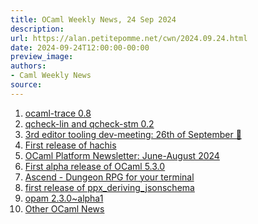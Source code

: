 ```yaml
---
title: OCaml Weekly News, 24 Sep 2024
description:
url: https://alan.petitepomme.net/cwn/2024.09.24.html
date: 2024-09-24T12:00:00-00:00
preview_image:
authors:
- Caml Weekly News
source:
---
```


<ol><li><a href="https://alan.petitepomme.net/cwn/2024.09.24.html#1">ocaml-trace 0.8</a></li><li><a href="https://alan.petitepomme.net/cwn/2024.09.24.html#2">qcheck-lin and qcheck-stm 0.2</a></li><li><a href="https://alan.petitepomme.net/cwn/2024.09.24.html#3">3rd editor tooling dev-meeting: 26th of September 🧙</a></li><li><a href="https://alan.petitepomme.net/cwn/2024.09.24.html#4">First release of hachis</a></li><li><a href="https://alan.petitepomme.net/cwn/2024.09.24.html#5">OCaml Platform Newsletter: June-August 2024</a></li><li><a href="https://alan.petitepomme.net/cwn/2024.09.24.html#6">First alpha release of OCaml 5.3.0</a></li><li><a href="https://alan.petitepomme.net/cwn/2024.09.24.html#7">Ascend - Dungeon RPG for your terminal</a></li><li><a href="https://alan.petitepomme.net/cwn/2024.09.24.html#8">first release of ppx_deriving_jsonschema</a></li><li><a href="https://alan.petitepomme.net/cwn/2024.09.24.html#9">opam 2.3.0~alpha1</a></li><li><a href="https://alan.petitepomme.net/cwn/2024.09.24.html#10">Other OCaml News</a></li></ol>
